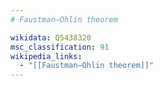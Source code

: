 ```yaml
---
# Faustman–Ohlin theorem

wikidata: Q5438320
msc_classification: 91
wikipedia_links:
  - "[[Faustman–Ohlin theorem]]"
---
```

